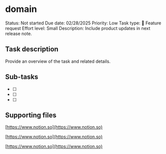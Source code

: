 # domain

Status: Not started
Due date: 02/28/2025
Priority: Low
Task type: 💬 Feature request
Effort level: Small
Description: Include product updates in next release note.

## Task description

Provide an overview of the task and related details.

## Sub-tasks

- [ ]  
- [ ]  
- [ ]  

## Supporting files

[https://www.notion.so](https://www.notion.so)

[https://www.notion.so](https://www.notion.so)

[https://www.notion.so](https://www.notion.so)